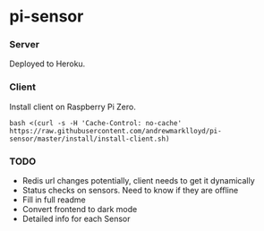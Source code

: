 # pi-sensor

### Server

Deployed to Heroku.

### Client

Install client on Raspberry Pi Zero.

```
bash <(curl -s -H 'Cache-Control: no-cache' https://raw.githubusercontent.com/andrewmarklloyd/pi-sensor/master/install/install-client.sh)
```

### TODO

- Redis url changes potentially, client needs to get it dynamically
- Status checks on sensors. Need to know if they are offline
- Fill in full readme
- Convert frontend to dark mode
- Detailed info for each Sensor
